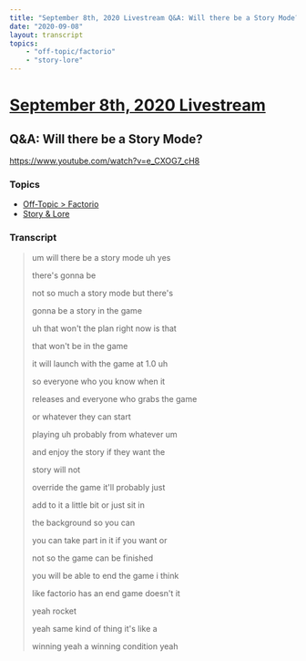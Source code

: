 ```yaml
---
title: "September 8th, 2020 Livestream Q&A: Will there be a Story Mode?"
date: "2020-09-08"
layout: transcript
topics:
    - "off-topic/factorio"
    - "story-lore"
---
```

# [September 8th, 2020 Livestream](../2020-09-08.md)
## Q&A: Will there be a Story Mode?
https://www.youtube.com/watch?v=e_CXOG7_cH8

### Topics
* [Off-Topic > Factorio](../topics/off-topic/factorio.md)
* [Story & Lore](../topics/story-lore.md)

### Transcript

> um will there be a story mode uh yes
>
> there's gonna be
>
> not so much a story mode but there's
>
> gonna be a story in the game
>
> uh that won't the plan right now is that
>
> that won't be in the game
>
> it will launch with the game at 1.0 uh
>
> so everyone who you know when it
>
> releases and everyone who grabs the game
>
> or whatever they can start
>
> playing uh probably from whatever um
>
> and enjoy the story if they want the
>
> story will not
>
> override the game it'll probably just
>
> add to it a little bit or just sit in
>
> the background so you can
>
> you can take part in it if you want or
>
> not so the game can be finished
>
> you will be able to end the game i think
>
> like factorio has an end game doesn't it
>
> yeah rocket
>
> yeah same kind of thing it's like a
>
> winning yeah a winning condition yeah
